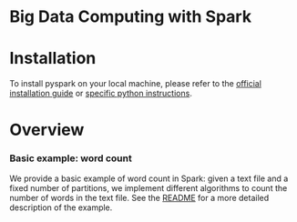 # Big Data Computing with Spark

# Installation 
To install pyspark on your local machine, please refer to the [official installation guide](https://spark.apache.org/docs/latest/installation.html) or [specific python instructions](http://www.dei.unipd.it/~capri/BDC/PythonInstructions.html).

# Overview
### Basic example: word count
We provide a basic example of word count in Spark: given a text file and a fixed number of partitions, we implement different algorithms to count the number of words in the text file. See the [README](https://github.com/nicolezattarin/Big-Data-Computing/tree/main/word_count) for a more detailed description of the example.

